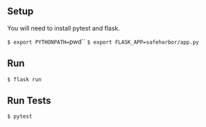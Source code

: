 ## Setup
You will need to install pytest and flask.

`$ export PYTHONPATH=`pwd``
`$ export FLASK_APP=safeharbor/app.py`

## Run
`$ flask run`

## Run Tests
`$ pytest`